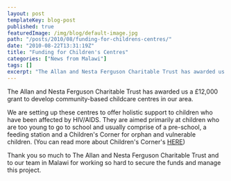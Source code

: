 ```yaml
---
layout: post
templateKey: blog-post
published: true
featuredImage: /img/blog/default-image.jpg
path: "/posts/2010/08/funding-for-childrens-centres/"
date: "2010-08-22T13:31:19Z"
title: "Funding for Children's Centres"
categories: ["News from Malawi"]
tags: []
excerpt: "The Allan and Nesta Ferguson Charitable Trust has awarded us a £12,000 grant to develop community-b..."
---
```


The Allan and Nesta Ferguson Charitable Trust has awarded us a £12,000 grant to develop community-based childcare centres in our area. 

We are setting up these centres to offer holistic support to children who have been affected by HIV/AIDS. They are aimed primarily at children who are too young to go to school and usually comprise of a pre-school, a feeding station and a Children's Corner for orphan and vulnerable children. (You can read more about Children's Corner's [HERE](/projects/#project-11))

Thank you so much to The Allan and Nesta Ferguson Charitable Trust and to our team in Malawi for working so hard to secure the funds and manage this project.